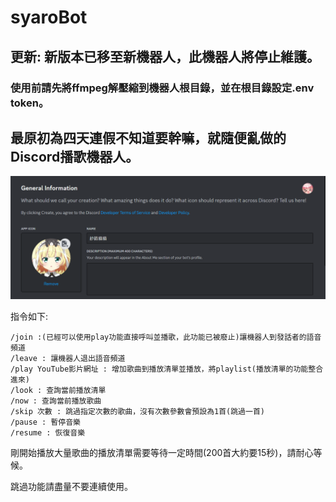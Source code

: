 # syaroBot

## 更新: 新版本已移至新機器人，此機器人將停止維護。

### 使用前請先將ffmpeg解壓縮到機器人根目錄，並在根目錄設定.env token。

## 最原初為四天連假不知道要幹嘛，就隨便亂做的Discord播歌機器人。

![img](./cover.png)

指令如下:

```
/join :(已經可以使用play功能直接呼叫並播歌，此功能已被廢止)讓機器人到發話者的語音頻道
/leave : 讓機器人退出語音頻道
/play YouTube影片網址 : 增加歌曲到播放清單並播放，將playlist(播放清單的功能整合進來)
/look : 查詢當前播放清單
/now : 查詢當前播放歌曲
/skip 次數 : 跳過指定次數的歌曲，沒有次數參數會預設為1首(跳過一首)
/pause : 暫停音樂
/resume : 恢復音樂
```

剛開始播放大量歌曲的播放清單需要等待一定時間(200首大約要15秒)，請耐心等候。

跳過功能請盡量不要連續使用。